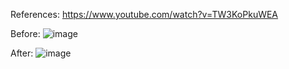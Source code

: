 References: https://www.youtube.com/watch?v=TW3KoPkuWEA

Before:
![image](https://github.com/gustavorods/2024_my_vscode_configs/assets/102333401/7a8124d5-222d-4f33-a5f8-3d26309e9752)



After:
![image](https://github.com/gustavorods/2024_my_vscode_configs/assets/102333401/d33b6bea-0a34-4e52-afbf-2be4fcebf5df)
